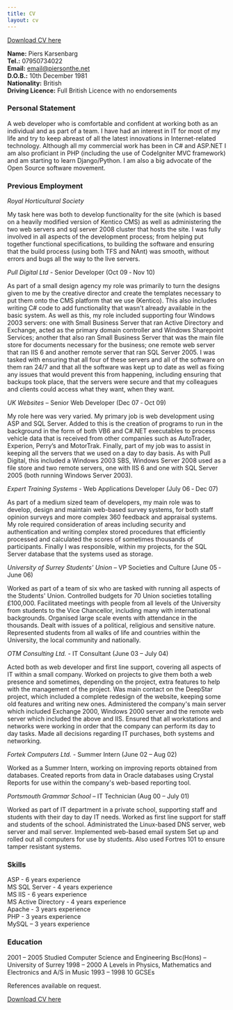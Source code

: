 ```yaml
---
title: CV
layout: cv
---
```


[Download CV here](/piers-karsenbarg-cv.pdf)

**Name:** Piers Karsenbarg  
**Tel.:** 07950734022  
**Email:** [email@piersonthe.net](mailto:email@piersonthe.net)  
**D.O.B.:** 10th December 1981  
**Nationality:** British  
**Driving Licence:** Full British Licence with no endorsements  

### Personal Statement

A web developer who is comfortable and confident at working both as an
individual and as part of a team. I have had an interest in IT for most of my
life and try to keep abreast of all the latest innovations in Internet-related
technology. Although all my commercial work has been in C# and ASP.NET I am
also proficiant in PHP (including the use of CodeIgniter MVC framework) and am
starting to learn Django/Python. I am also a big advocate of the Open Source
software movement.

  
### Previous Employment

_Royal Horticultural Society_

My task here was both to develop functionality for the site (which is based on
a heavily modified version of Kentico CMS) as well as administering the two
web servers and sql server 2008 cluster that hosts the site. I was fully
involved in all aspects of the development process; from helping put together
functional specifications, to building the software and ensuring that the
build process (using both TFS and NAnt) was smooth, without errors and bugs
all the way to the live servers.

  
_Pull Digital Ltd_ - Senior Developer (Oct 09 &dash; Nov 10)

As part of a small design agency my role was primarily to turn the designs
given to me by the creative director and create the templates necessary to put
them onto the CMS platform that we use (Kentico). This also includes writing
C# code to add functionality that wasn't already available in the basic
system. As well as this, my role included supporting four Windows 2003
servers: one with Small Business Server that ran Active Directory and
Exchange, acted as the primary domain controller and Windows Sharepoint
Services; another that also ran Small Business Server that was the main file
store for documents necessary for the business; one remote web server that ran
IIS 6 and another remote server that ran SQL Server 2005. I was tasked with
ensuring that all four of these servers and all of the software on them ran
24/7 and that all the software was kept up to date as well as fixing any
issues that would prevent this from happening, including ensuring that backups
took place, that the servers were secure and that my colleagues and clients
could access what they want, when they want.

  
_UK Websites_ – Senior Web Developer (Dec 07 &dash; Oct 09)

My role here was very varied. My primary job is web development using ASP and
SQL Server. Added to this is the creation of programs to run in the background
in the form of both VB6 and C#.NET executables to process vehicle data that is
received from other companies such as AutoTrader, Experion, Perry’s and
MotorTrak. Finally, part of my job was to assist in keeping all the servers
that we used on a day to day basis. As with Pull Digital, this included a
Windows 2003 SBS, Windows Server 2008 used as a file store and two remote
servers, one with IIS 6 and one with SQL Server 2005 (both running Windows
Server 2003).

  
_Expert Training Systems_ - Web Applications Developer (July 06 &dash; Dec 07)

As part of a medium sized team of developers, my main role was to develop,
design and maintain web-based survey systems, for both staff opinion surveys
and more complex 360 feedback and appraisal systems. My role required
consideration of areas including security and authentication and writing
complex stored procedures that efficiently processed and calculated the scores
of sometimes thousands of participants. Finally I was responsible, within my
projects, for the SQL Server database that the systems used as storage.

  
_University of Surrey Students' Union_ – VP Societies and Culture (June 05 &dash;
June 06)

Worked as part of a team of six who are tasked with running all aspects of the
Students' Union. Controlled budgets for 70 Union societies totalling £100,000.
Facilitated meetings with people from all levels of the University from
students to the Vice Chancellor, including many with international
backgrounds. Organised large scale events with attendance in the thousands.
Dealt with issues of a political, religious and sensitive nature. Represented
students from all walks of life and countries within the University, the local
community and nationally.

  
_OTM Consulting Ltd._ - IT Consultant (June 03 – July 04)

Acted both as web developer and first line support, covering all aspects of IT
within a small company. Worked on projects to give them both a web presence
and sometimes, depending on the project, extra features to help with the
management of the project. Was main contact on the DeepStar project, which
included a complete redesign of the website, keeping some old features and
writing new ones. Administered the company's main server which included
Exchange 2000, Windows 2000 server and the remote web server which included
the above and IIS. Ensured that all workstations and networks were working in
order that the company can perform its day to day tasks. Made all decisions
regarding IT purchases, both systems and networking.

  
_Fortek Computers Ltd._ - Summer Intern (June 02 – Aug 02)

Worked as a Summer Intern, working on improving reports obtained from
databases. Created reports from data in Oracle databases using Crystal Reports
for use within the company's web-based reporting tool.

  
_Portsmouth Grammar School_ – IT Technician (Aug 00 – July 01)

Worked as part of IT department in a private school, supporting staff and
students with their day to day IT needs. Worked as first line support for
staff and students of the school. Administrated the Linux-based DNS server,
web server and mail server. Implemented web-based email system Set up and
rolled out all computers for use by students. Also used Fortres 101 to ensure
tamper resistant systems.

  
### Skills
ASP - 6 years experience  
MS SQL Server - 4 years experience  
MS IIS - 6 years experience  
MS Active Directory - 4 years experience  
Apache - 3 years experience  
PHP - 3 years experience  
MySQL – 3 years experience

### Education

2001 – 2005 Studied Computer Science and Engineering Bsc(Hons) – University of
Surrey 1998 – 2000 A Levels in Physics, Mathematics and Electronics and A/S in
Music 1993 – 1998 10 GCSEs

References available on request.

[Download CV here](/piers-karsenbarg-cv.pdf)


